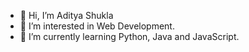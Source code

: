 - 👋 Hi, I’m Aditya Shukla
- 👀 I’m interested in Web Development.
- 🌱 I’m currently learning Python, Java and JavaScript.


<!---
AdiShukla06/AdiShukla06 is a ✨ special ✨ repository because its `README.md` (this file) appears on your GitHub profile.
You can click the Preview link to take a look at your changes.
--->
